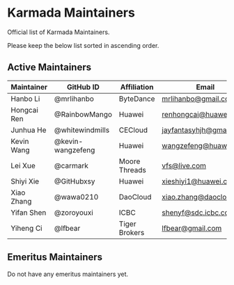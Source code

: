 # Karmada Maintainers

Official list of Karmada Maintainers.

Please keep the below list sorted in ascending order.

## Active Maintainers

| Maintainer  | GitHub ID         | Affiliation   | Email                     |
|-------------|-------------------|---------------|-------------------------- |
| Hanbo Li    | @mrlihanbo        | ByteDance     | <mrlihanbo@gmail.com>     |
| Hongcai Ren | @RainbowMango     | Huawei        | <renhongcai@huawei.com>   |
| Junhua He   | @whitewindmills   | CECloud       | <jayfantasyhjh@gmail.com> |
| Kevin Wang  | @kevin-wangzefeng | Huawei        | <wangzefeng@huawei.com>   |
| Lei Xue     | @carmark          | Moore Threads | <vfs@live.com>            |
| Shiyi Xie   | @GitHubxsy        | Huawei        | <xieshiyi1@huawei.com>    |
| Xiao Zhang  | @wawa0210         | DaoCloud      | <xiao.zhang@daocloud.io>  |
| Yifan Shen  | @zoroyouxi        | ICBC          | <shenyf@sdc.icbc.com.cn>  |
| Yiheng Ci   | @lfbear           | Tiger Brokers | <lfbear@gmail.com>        |

## Emeritus Maintainers
Do not have any emeritus maintainers yet.
